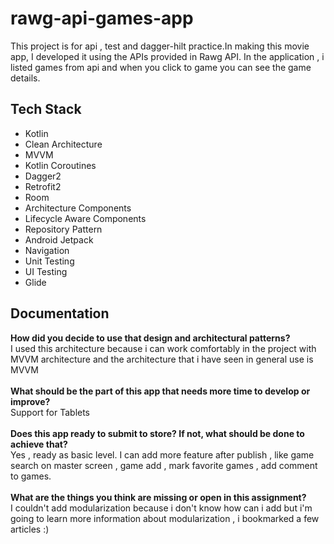 # rawg-api-games-app
This project is for api , test and dagger-hilt practice.In making this movie app, I developed it using the APIs provided in Rawg API. In the application , i listed games from api and when you click to game you can see the game details.

## Tech Stack
* Kotlin
* Clean Architecture
* MVVM
* Kotlin Coroutines
* Dagger2
* Retrofit2
* Room
* Architecture Components
* Lifecycle Aware Components
* Repository Pattern
* Android Jetpack
* Navigation
* Unit Testing
* UI Testing
* Glide

## Documentation
**How did you decide to use that design and architectural patterns?** <br/>
I used this architecture because i can work comfortably in the project with MVVM architecture and the architecture that i have seen in general use is MVVM<br/><br/>
**What should be the part of this app that needs more time to develop or improve?** <br/>
Support for Tablets<br/><br/>
**Does this app ready to submit to store? If not, what should be done to achieve that?** <br/>
Yes , ready as basic level. I can add more feature after publish , like game search on master screen , game add , mark favorite games , add comment to games.<br/><br/>
**What are the things you think are missing or open in this assignment?** <br/>
I couldn't add modularization because i don't know how can i add but i'm going to learn more information about modularization , i bookmarked a few articles :)
